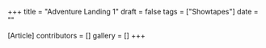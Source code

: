 +++
title = "Adventure Landing 1"
draft = false
tags = ["Showtapes"]
date = ""

[Article]
contributors = []
gallery = []
+++